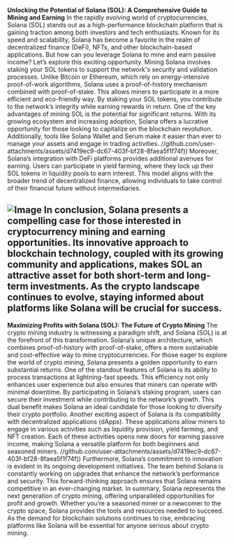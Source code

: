 **Unlocking the Potential of Solana (SOL): A Comprehensive Guide to Mining and Earning**
In the rapidly evolving world of cryptocurrencies, Solana (SOL) stands out as a high-performance blockchain platform that is gaining traction among both investors and tech enthusiasts. Known for its speed and scalability, Solana has become a favorite in the realm of decentralized finance (DeFi), NFTs, and other blockchain-based applications. But how can you leverage Solana to mine and earn passive income? Let’s explore this exciting opportunity.
Mining Solana involves staking your SOL tokens to support the network's security and validation processes. Unlike Bitcoin or Ethereum, which rely on energy-intensive proof-of-work algorithms, Solana uses a proof-of-history mechanism combined with proof-of-stake. This allows miners to participate in a more efficient and eco-friendly way. By staking your SOL tokens, you contribute to the network’s integrity while earning rewards in return.
One of the key advantages of mining SOL is the potential for significant returns. With its growing ecosystem and increasing adoption, Solana offers a lucrative opportunity for those looking to capitalize on the blockchain revolution. Additionally, tools like Solana Wallet and Serum make it easier than ever to manage your assets and engage in trading activities.
 //github.com/user-attachments/assets/d7419ec9-dc67-403f-bf28-8faea5f1f74f))
Moreover, Solana’s integration with DeFi platforms provides additional avenues for earning. Users can participate in yield farming, where they lock up their SOL tokens in liquidity pools to earn interest. This model aligns with the broader trend of decentralized finance, allowing individuals to take control of their financial future without intermediaries.

![Image](https://github.com/user-attachments/assets/d7419ec9-dc67-403f-bf28-8faea5f1f74f)
In conclusion, Solana presents a compelling case for those interested in cryptocurrency mining and earning opportunities. Its innovative approach to blockchain technology, coupled with its growing community and applications, makes SOL an attractive asset for both short-term and long-term investments. As the crypto landscape continues to evolve, staying informed about platforms like Solana will be crucial for success.
---
**Maximizing Profits with Solana (SOL): The Future of Crypto Mining**
The crypto mining industry is witnessing a paradigm shift, and Solana (SOL) is at the forefront of this transformation. Solana’s unique architecture, which combines proof-of-history with proof-of-stake, offers a more sustainable and cost-effective way to mine cryptocurrencies. For those eager to explore the world of crypto mining, Solana presents a golden opportunity to earn substantial returns.
One of the standout features of Solana is its ability to process transactions at lightning-fast speeds. This efficiency not only enhances user experience but also ensures that miners can operate with minimal downtime. By participating in Solana’s staking program, users can secure their investment while contributing to the network’s growth. This dual benefit makes Solana an ideal candidate for those looking to diversify their crypto portfolio.
Another exciting aspect of Solana is its compatibility with decentralized applications (dApps). These applications allow miners to engage in various activities such as liquidity provision, yield farming, and NFT creation. Each of these activities opens new doors for earning passive income, making Solana a versatile platform for both beginners and seasoned miners.
 //github.com/user-attachments/assets/d7419ec9-dc67-403f-bf28-8faea5f1f74f))
Furthermore, Solana’s commitment to innovation is evident in its ongoing development initiatives. The team behind Solana is constantly working on upgrades that enhance the network’s performance and security. This forward-thinking approach ensures that Solana remains competitive in an ever-changing market.
In summary, Solana represents the next generation of crypto mining, offering unparalleled opportunities for profit and growth. Whether you’re a seasoned miner or a newcomer to the crypto space, Solana provides the tools and resources needed to succeed. As the demand for blockchain solutions continues to rise, embracing platforms like Solana will be essential for anyone serious about crypto mining.
